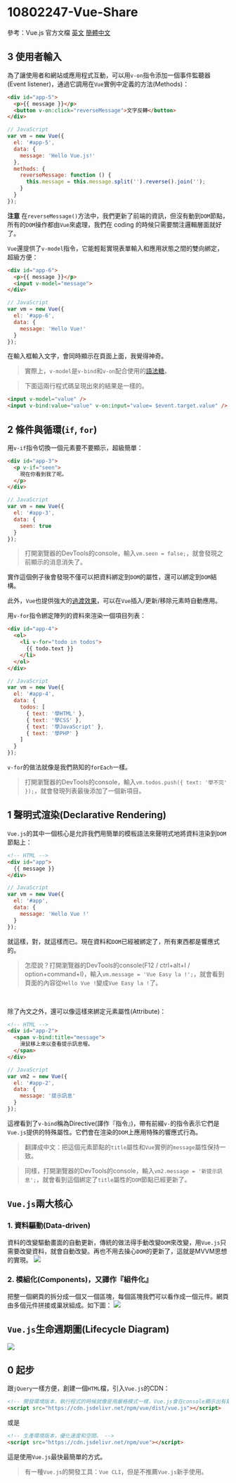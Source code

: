 # 10802247-Vue-Share
參考：Vue.js 官方文檔 [英文](https://vuejs.org/v2/guide/) [簡體中文](https://cn.vuejs.org/v2/guide/)

## 3 使用者輸入
為了讓使用者和網站或應用程式互動，可以用`v-on`指令添加一個事件監聽器(Event listener)，通過它調用在`Vue`實例中定義的方法(Methods)：
```html
<div id="app-5">
  <p>{{ message }}</p>
  <button v-on:click="reverseMessage">文字反轉</button>
</div>
```

```javascript
// JavaScript
var vm = new Vue({
  el: '#app-5',
  data: {
    message: 'Hello Vue.js!'
  },
  methods: {
    reverseMessage: function () {
      this.message = this.message.split('').reverse().join('');
    }
  }
});
```

**注意** 在`reverseMessage()`方法中，我們更新了前端的資訊，但沒有動到`DOM`節點，所有的`DOM`操作都由`Vue`來處理，我們在 coding 的時候只需要關注邏輯層面就好了。

`Vue`還提供了`v-model`指令，它能輕鬆實現表單輸入和應用狀態之間的雙向綁定，超級方便：
```html
<div id="app-6">
  <p>{{ message }}</p>
  <input v-model="message">
</div>
```

```javascript
// JavaScript
var vm = new Vue({
  el: '#app-6',
  data: {
    message: 'Hello Vue!'
  }
});
```

在輸入框輸入文字，會同時顯示在頁面上面，我覺得神奇。

> 實際上，`v-model`是`v-bind`和`v-on`配合使用的[語法糖](https://zh.wikipedia.org/wiki/%E8%AF%AD%E6%B3%95%E7%B3%96)。

> 下面這兩行程式碼呈現出來的結果是一樣的。
```html
<input v-model="value" />
<input v-bind:value="value" v-on:input="value= $event.target.value" />
```

## 2 條件與循環(`if`, `for`)
用`v-if`指令切換一個元素要不要顯示，超級簡單：
```html
<div id="app-3">
  <p v-if="seen">
    現在你看到我了呢。
  </p>
</div>
```

```javascript
// JavaScript
var vm = new Vue({
  el: '#app-3',
  data: {
    seen: true
  }
});
```

> 打開瀏覽器的DevTools的console，輸入`vm.seen = false;`，就會發現之前顯示的消息消失了。

實作這個例子後會發現不僅可以把資料綁定到`DOM`的屬性，還可以綁定到`DOM`結構。

此外，`Vue`也提供強大的[過渡效果](https://vuejs.org/v2/guide/transitions.html)，可以在`Vue`插入/更新/移除元素時自動應用。

用`v-for`指令綁定陣列的資料來渲染一個項目列表：
```html
<div id="app-4">
  <ol>
    <li v-for="todo in todos">
      {{ todo.text }}
    </li>
  </ol>
</div>
```

```javascript
// JavaScript
var vm = new Vue({
  el: '#app-4',
  data: {
    todos: [
      { text: '學HTML' },
      { text: '學CSS' },
      { text: '學JavaScript' },
      { text: '學PHP' }
    ]
  }
});
```

`v-for`的做法就像是我們熟知的`forEach`一樣。

> 打開瀏覽器的DevTools的console，輸入`vm.todos.push({ text: '學不完' });`，就會發現列表最後添加了一個新項目。

## 1 聲明式渲染(Declarative Rendering)
`Vue.js`的其中一個核心是允許我們用簡單的模板語法來聲明式地將資料渲染到`DOM`節點上：

```html
<!-- HTML -->
<div id="app">
  {{ message }}
</div>
```

```javascript
// JavaScript
var vm = new Vue({
  el: '#app',
  data: {
    message: 'Hello Vue !'
  }
});
```

就這樣，對，就這樣而已。現在資料和`DOM`已經被綁定了，所有東西都是響應式的。

> 怎麼說？打開瀏覽器的DevTools的console(F12 / ctrl+alt+I / option+command+I)，輸入`vm.message = 'Vue Easy la !';`，就會看到頁面的內容從`Hello Vue !`變成`Vue Easy la !`了。

<br>

除了內文之外，還可以像這樣來綁定元素屬性(Attribute)：

```html
<!-- HTML -->
<div id="app-2">
  <span v-bind:title="message">
    滑鼠移上來以查看提示訊息喔。
  </span>
</div>
```

```javascript
// JavaScript
var vm2 = new Vue({
  el: '#app-2',
  data: {
    message: '提示訊息'
  }
});
```

這裡看到了`v-bind`稱為Directive(譯作『指令』)，帶有前綴`v-`的指令表示它們是`Vue.js`提供的特殊屬性。它們會在渲染的`DOM`上應用特殊的響應式行為。

> 翻譯成中文：把這個元素節點的`title`屬性和`Vue`實例的`message`屬性保持一致。

> 同樣，打開瀏覽器的DevTools的console，輸入`vm2.message = '新提示訊息';`，就會看到這個綁定了`title`屬性的`DOM`節點已經更新了。

## `Vue.js`兩大核心
### 1. 資料驅動(Data-driven)
資料的改變驅動畫面的自動更新，傳統的做法得手動改變`DOM`來改變，用`Vue.js`只需要改變資料，就會自動改變。再也不用去操心`DOM`的更新了，這就是MVVM思想的實現。
![](https://vuejs.org/images/mvvm.png)

### 2. 模組化(Components)，又譯作『組件化』
把整一個網頁的拆分成一個又一個區塊，每個區塊我們可以看作成一個元件。網頁由多個元件拼接或巢狀組成。如下圖：
![](https://cn.vuejs.org/images/components.png)

## `Vue.js`生命週期圖(Lifecycle Diagram)
![](https://vuejs.org/images/lifecycle.png)

## 0 起步
跟`jQuery`一樣方便，創建一個`HTML`檔，引入`Vue.js`的CDN：

```html
<!-- 開發環境版本，執行程式的時候就像是用嚴格模式一樣，Vue.js會在console顯示出有幫助的提示或警告。 -->
<script src="https://cdn.jsdelivr.net/npm/vue/dist/vue.js"></script>
```
或是
```html
<!-- 生產環境版本，優化速度和空間。 -->
<script src="https://cdn.jsdelivr.net/npm/vue"></script>
```

這是使用`Vue.js`最快最簡單的方式。

> 有一種`Vue.js`的開發工具：`Vue CLI`，但是不推薦`Vue.js`新手使用。
